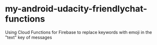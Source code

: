 # my-android-udacity-friendlychat-functions
Using Cloud Functions for Firebase to replace keywords with emoji in the "text" key of messages
